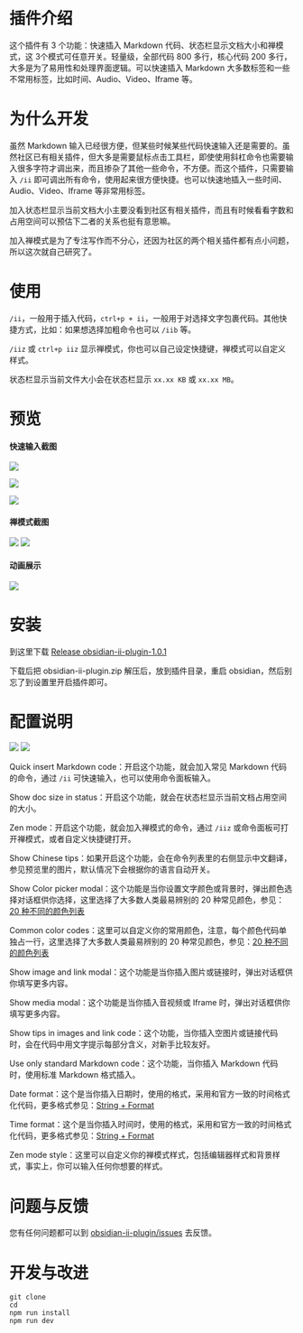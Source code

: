 # 插件介绍

这个插件有 3 个功能：快速插入 Markdown 代码、状态栏显示文档大小和禅模式，这 3个模式可任意开关。轻量级，全部代码 800 多行，核心代码 200 多行，大多是为了易用性和处理界面逻辑。可以快速插入 Markdown 大多数标签和一些不常用标签，比如时间、Audio、Video、Iframe 等。

# 为什么开发

虽然 Markdown 输入已经很方便，但某些时候某些代码快速输入还是需要的。虽然社区已有相关插件，但大多是需要鼠标点击工具栏，即使使用斜杠命令也需要输入很多字符才调出来，而且掺杂了其他一些命令，不方便。而这个插件，只需要输入 `/ii` 即可调出所有命令，使用起来很方便快捷。也可以快速地插入一些时间、Audio、Video、Iframe 等非常用标签。

加入状态栏显示当前文档大小主要没看到社区有相关插件，而且有时候看看字数和占用空间可以预估下二者的关系也挺有意思嘛。

加入禅模式是为了专注写作而不分心，还因为社区的两个相关插件都有点小问题，所以这次就自己研究了。


# 使用

`/ii`，一般用于插入代码，`ctrl+p + ii`，一般用于对选择文字包裹代码。其他快捷方式，比如：如果想选择加粗命令也可以 `/iib` 等。

`/iiz` 或 `ctrl+p iiz` 显示禅模式，你也可以自己设定快捷键，禅模式可以自定义样式。

状态栏显示当前文件大小会在状态栏显示 `xx.xx KB` 或 `xx.xx MB`。

# 预览

#### 快速输入截图

![](https://cdn.jsdelivr.net/gh/wish5115/obsidian-ii-plugin@main/assets/screenshots/list1.png)

![](https://cdn.jsdelivr.net/gh/wish5115/obsidian-ii-plugin@main/assets/screenshots/list2.png)

![](https://cdn.jsdelivr.net/gh/wish5115/obsidian-ii-plugin@main/assets/screenshots/image-modal.webp)

#### 禅模式截图

![](https://cdn.jsdelivr.net/gh/wish5115/obsidian-ii-plugin@main/assets/screenshots/zen-light.png)
![](https://cdn.jsdelivr.net/gh/wish5115/obsidian-ii-plugin@main/assets/screenshots/zen-dark.png)

#### 动画展示

![](https://cdn.jsdelivr.net/gh/wish5115/obsidian-ii-plugin@main/assets/screenshots/iiplugin.gif)

# 安装

到这里下载 [Release obsidian-ii-plugin-1.0.1](https://github.com/wish5115/obsidian-ii-plugin/releases/tag/1.0.1)

下载后把 obsidian-ii-plugin.zip 解压后，放到插件目录，重启 obsidian，然后别忘了到设置里开启插件即可。

# 配置说明

![](https://cdn.jsdelivr.net/gh/wish5115/obsidian-ii-plugin@main/assets/screenshots/settings1.webp)
![](https://cdn.jsdelivr.net/gh/wish5115/obsidian-ii-plugin@main/assets/screenshots/settings2.webp)

Quick insert Markdown code：开启这个功能，就会加入常见 Markdown 代码的命令，通过 `/ii` 可快速输入，也可以使用命令面板输入。

Show doc size in status：开启这个功能，就会在状态栏显示当前文档占用空间的大小。

Zen mode：开启这个功能，就会加入禅模式的命令，通过 `/iiz` 或命令面板可打开禅模式，或者自定义快捷键打开。

Show Chinese tips：如果开启这个功能，会在命令列表里的右侧显示中文翻译，参见预览里的图片，默认情况下会根据你的语言自动开关。

Show Color picker modal：这个功能是当你设置文字颜色或背景时，弹出颜色选择对话框供你选择，这里选择了大多数人类最易辨别的 20 种常见颜色，参见：[20 种不同的颜色列表](https://zhuanlan.zhihu.com/p/508870810)

Common color codes：这里可以自定义你的常用颜色，注意，每个颜色代码单独占一行，这里选择了大多数人类最易辨别的 20 种常见颜色，参见：[20 种不同的颜色列表](https://zhuanlan.zhihu.com/p/508870810)

Show image and link modal：这个功能是当你插入图片或链接时，弹出对话框供你填写更多内容。

Show media modal：这个功能是当你插入音视频或 Iframe 时，弹出对话框供你填写更多内容。

Show tips in images and link code：这个功能，当你插入空图片或链接代码时，会在代码中用文字提示每部分含义，对新手比较友好。

Use only standard Markdown code：这个功能，当你插入 Markdown 代码时，使用标准 Markdown 格式插入。

Date format：这个是当你插入日期时，使用的格式，采用和官方一致的时间格式化代码，更多格式参见：[String + Format](https://momentjs.com/docs/#/parsing/string-format/)

Time format：这个是当你插入时间时，使用的格式，采用和官方一致的时间格式化代码，更多格式参见：[String + Format](https://momentjs.com/docs/#/parsing/string-format/)

Zen mode style：这里可以自定义你的禅模式样式，包括编辑器样式和背景样式，事实上，你可以输入任何你想要的样式。

# 问题与反馈

您有任何问题都可以到 [obsidian-ii-plugin/issues](https://github.com/wish5115/obsidian-ii-plugin/issues) 去反馈。

# 开发与改进

```
git clone 
cd 
npm run install
npm run dev
```
